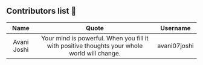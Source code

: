 ## Contributors list 📝

| Name | Quote | Username |
|:------:|:--------:|:---------:|
Avani Joshi| Your mind is powerful. When you fill it with positive thoughts your whole world will change. | avani07joshi
